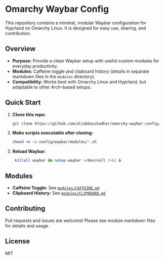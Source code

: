# Omarchy Waybar Config

This repository contains a minimal, modular Waybar configuration for Hyprland on Omarchy Linux. It is designed for easy use, sharing, and contribution.

## Overview

- **Purpose:** Provide a clean Waybar setup with useful custom modules for everyday productivity.
- **Modules:** Caffeine toggle and clipboard history (details in separate markdown files in the `modules` directory).
- **Compatibility:** Works best with Omarchy Linux and Hyprland, but adaptable to other Arch-based setups.

## Quick Start

1. **Clone this repo:**

   ```bash
   git clone https://github.com/aliabbaschadhar/omarchy-waybar-config.git ~/.config/waybar
   ```

2. **Make scripts executable after cloning:**

   ```bash
   chmod +x ~/.config/waybar/modules/*.sh
   ```

3. **Reload Waybar:**

   ```bash
    killall waybar && nohup waybar >/dev/null 2>&1 &          
   ```

## Modules

- **Caffeine Toggle:** See [`modules/CAFFEINE.md`](modules/CAFFEINE.md)
- **Clipboard History:** See [`modules/CLIPBOARD.md`](modules/CLIPBOARD.md)

## Contributing

Pull requests and issues are welcome! Please see module markdown files for details and usage.

## License

MIT
